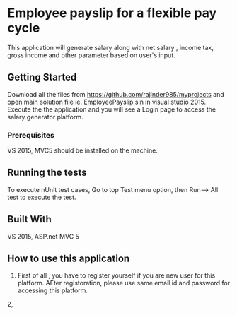 # Employee payslip for a flexible pay cycle
This application will generate salary along with net salary , income tax, gross income and other parameter based on user's input.

## Getting Started

Download all the files from https://github.com/rajinder985/myprojects and open main solution file ie. EmployeePayslip.sln in visual studio 2015. Execute the the application and you will see a Login page to access the salary generator platform.

### Prerequisites

VS 2015, MVC5  should be installed on the machine.

## Running the tests

To execute nUnit test cases, Go to top Test menu option, then Run--> All test to execute the test.


## Built With

VS 2015, ASP.net MVC 5


## How to use this application

1. First of all , you have to register yourself if you are new user for this platform. AFter registoration, please use same email id and    password for accessing this platform.

2, 


